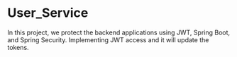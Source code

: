 # User_Service
In this project, we protect the backend applications using JWT, Spring Boot, and Spring Security. Implementing JWT access and it will update the tokens.

